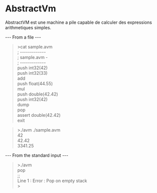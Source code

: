 # AbstractVm

AbstractVM est une machine a pile capable de calculer des expressions arithmetiques simples. 

--- From a file ---

>&gt;cat sample.avm<br/>
; -------------<br/>
; sample.avm -<br/>
; -------------<br/>
push int32(42)<br/>
push int32(33)<br/>
add<br/>
push float(44.55)<br/>
mul<br/>
push double(42.42)<br/>
push int32(42)<br/>
dump<br/>
pop<br/>
assert double(42.42)<br/>
exit<br/>

>&gt;./avm ./sample.avm<br/>
42<br/>
42.42<br/>
3341.25<br/>

--- From the standard input ---

>&gt;./avm<br/>
pop<br/>
;;<br/>
Line 1 : Error : Pop on empty stack<br/>
&gt;<br/>

